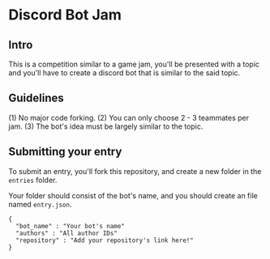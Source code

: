 # Discord Bot Jam

## Intro

This is a competition similar to a game jam, you'll be presented with a topic and you'll have to create a discord bot that is similar to the said topic.

## Guidelines

(1) No major code forking.
(2) You can only choose 2 - 3 teammates per jam.
(3) The bot's idea must be largely similar to the topic.


## Submitting your entry

To submit an entry, you'll fork this repository, and create a new folder in the `entries` folder.

Your folder should consist of the bot's name, and you should create an file named `entry.json`.

```
{
  "bot_name" : "Your bot's name"
  "authors" : "All author IDs"
  "repository" : "Add your repository's link here!"
}
